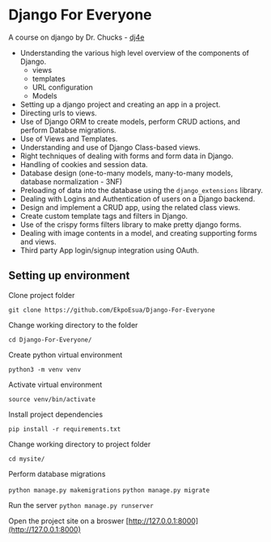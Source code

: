 # Django For Everyone
A course on django by Dr. Chucks - [dj4e](https://dj4e.com)

* Understanding the various high level overview of the components of Django.
    * views
    * templates
    * URL configuration
    * Models
* Setting up a django project and creating an app in a project.
* Directing urls to views.
* Use of Django ORM to create models, perform CRUD actions, and perform Databse migrations.
* Use of Views and Templates.
* Understanding and use of Django Class-based views.
* Right techniques of dealing with forms and form data in Django.
* Handling of cookies and session data.
* Database design (one-to-many models, many-to-many models, database normalization - 3NF)
* Preloading of data into the database using the `django_extensions` library.
* Dealing with Logins and Authentication of users on a Django backend.
* Design and implement a CRUD app, using the related class views.
* Create custom template tags and filters in Django.
* Use of the crispy forms filters library to make pretty django forms.
* Dealing with image contents in a model, and creating supporting forms and views.
* Third party App login/signup integration using OAuth.



## Setting up environment

Clone project folder

`git clone https://github.com/EkpoEsua/Django-For-Everyone`

Change working directory to the folder

`cd Django-For-Everyone/`

Create python virtual environment

`python3 -m venv venv`

Activate virtual environment

`source venv/bin/activate`

Install project dependencies

`pip install -r requirements.txt`

Change working directory to project folder

`cd mysite/`

Perform database migrations

`python manage.py makemigrations`
`python manage.py migrate`

Run the server
`python manage.py runserver`

Open the project site on a broswer [http://127.0.0.1:8000](http://127.0.0.1:8000)
